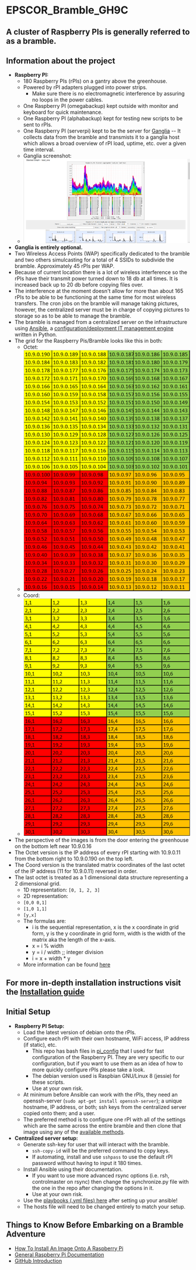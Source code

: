 EPSCOR_Bramble_GH9C
===================

## A cluster of Raspberry PIs is generally referred to as a bramble. ##

## Information about the project ##
  * **Raspberry PI:**
      * 180 Raspberry PIs (rPIs) on a gantry above the greenhouse.
      * Powered by rPI adapters plugged into power strips.
          * Make sure there is no electromagnetic interference by assuring no loops in the power cables.
      * One Raspberry PI (omegabackup) kept outside with monitor and keyboard for quick maintenance.
      * One Raspberry PI (alphabackup) kept for testing new scripts to be sent to rPIs.
      * One Raspberry PI (serverpi) kept to be the server for [Ganglia][] -- It collects data from the bramble and transmists it to a ganglia host which allows a broad overview of rPI load, uptime, etc. over a given time interval.
      * Ganglia screenshot:  
      * ![Screenshot of Ganglia][]  
  * **Ganglia is entirely optional.**
  * Two Wireless Access Points (WAP) specifically dedicated to the bramble and two others simulcasting for a total of 4 SSIDs to subdivide the bramble. Approximately 45 rPIs per WAP.
  * Because of current location there is a lot of wireless interference so the rPIs have their transmit power turned down to 18 db at all times. It is increased back up to 20 db before copying files over.
  * The interference at the moment doesn't allow for more than about 165 rPIs to be able to be functioning at the same time for most wireless transfers. The cron jobs on the bramble will manage taking pictures, however, the centralized server must be in charge of copying pictures to storage so as to be able to manage the bramble.
  * The bramble is managed from a centralized server on the infrastructure using [Ansible][], a [configuration/deployment IT management engine][] written in Python.
  * The grid for the Raspberry Pis/Bramble looks like this in both:
      * Octet:  
      * ![rpi_grid_octet][]
      * Coord:
      * ![rpi_grid_coord][]
  * The perspective of the images is from the door entering the greenhouse on the bottom left near 10.9.0.16
  * The Octet version is the IP address of every rPI starting with 10.9.0.11 from the bottom right to 10.9.0.190 on the top left.
  * The Coord version is the translated matrix coordinates of the last octet of the IP address (11 for 10.9.0.11) reversed in order.
  * The last octet is treated as a 1 dimensional data structure representing a 2 dimensional grid.
      * 1D representation: `[0, 1, 2, 3]`
      * 2D representation:
      * `[0,0 0,1]`
      * `[1,0 1,1]`
      * `[y,x]`
      * The formulas are:
          * i is the sequential representation, x is the x coordinate in grid form, y is the y coordinate in grid form, width is the width of the matrix aka the length of the x-axis.
          * x = i % width
          * y = i / width ;; integer division
          * i =  x + width * y
      * More information can be found [here][]

[rpi_grid_octet]: screenshots/rpi_grid_octet.png

[rpi_grid_coord]: screenshots/rpi_grid_coord.png

[here]: http://programmers.stackexchange.com/questions/212808/treating-a-1d-data-structure-as-2d-grid

## For more in-depth installation instructions visit the [Installation guide][] ##

[Installation guide]: Installation_guide.md

## Initial Setup ##
  * **Raspberry PI Setup:**
      * Load the latest version of debian onto the rPIs.
      * Configure each rPI with their own hostname, WiFi access, IP address (if static), etc.
          * This repo has bash files in [pi_config](pi_config) that I used for fast configuration of the Raspberry PI. They are very specific to our configuration, but if you want to use them as an idea of how to more quickly configure rPIs please take a look.
          * The debian version used is Raspbian GNU/Linux 8 (jessie) for these scripts.
          * Use at your own risk.
      * At minimum before Ansible can work with the rPIs, they need an openssh-server (`sudo apt-get install openssh-server`); a unique hostname, IP address, or both; ssh keys from the centralized server copied onto them; and a user.
      * The preferred method is to configure one rPI with all of the settings which are the same across the entire bramble and then clone that image using any of the [available methods][].
  * **Centralized server setup:**
      * Generate ssh-key for user that will interact with the bramble.
          * `ssh-copy-id` will be the preferred command to copy keys.
          * If automating, install and use `sshpass` to use the default rPI password without having to input it 180 times.
      * Install Ansible using their documentation.
          * If you want to use more advanced rsync options (i.e. rsh, controlmaster on rsync) then change the synchronize.py file with the one in the repo after changing the options in it.
          *  Use at your own risk.
      * Use the [playbooks (.yml files) here](playbooks) after setting up your ansible!
      * The hosts file will need to be changed entirely to match your setup.
      
## Things to Know Before Embarking on a Bramble Adventure ##
  * [How To Install An Image Onto A Raspberry Pi][]
  * [General Raspberry Pi Documentation][]
  * [GitHub Introduction][]

[Screenshot of Ganglia]: screenshots/Ganglia-Screenshot.PNG "Ganglia Screen"
[Ganglia]: http://ganglia.info/ "Ganglia Homepage"
[Ansible]: https://www.ansible.com/ "Ansible Homepage"
[configuration/deployment IT management engine]: https://en.wikipedia.org/wiki/Ansible_(software) "Wikipedia on Ansible"
[available methods]: http://www.htpcguides.com/easy-resize-and-back-up-raspberry-pi-sd-card-with-ubuntu/

[How To Install An Image Onto A Raspberry Pi]: https://www.raspberrypi.org/documentation/installation/installing-images/

[General Raspberry Pi Documentation]: https://www.raspberrypi.org/documentation/

[GitHub Introduction]: https://guides.github.com/activities/hello-world/


